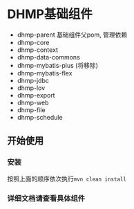 # DHMP基础组件

* dhmp-parent 基础组件父pom, 管理依赖
* dhmp-core 
* dhmp-context
* dhmp-data-commons
* dhmp-mybatis-plus (将移除)
* dhmp-mybatis-flex
* dhmp-jdbc
* dhmp-lov
* dhmp-export
* dhmp-web
* dhmp-file
* dhmp-schedule

## 开始使用
### 安装
按照上面的顺序依次执行`mvn clean install`

### 详细文档请查看具体组件
